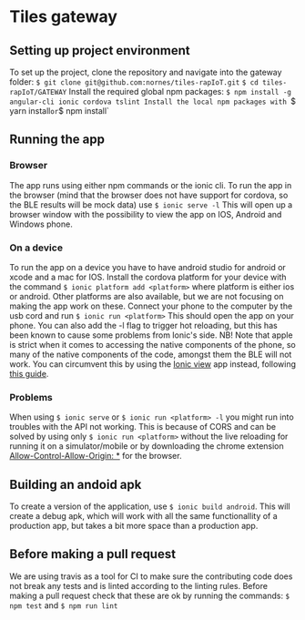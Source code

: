# Tiles gateway

## Setting up project environment
To set up the project, clone the repository and navigate into the gateway folder:
`$ git clone git@github.com:nornes/tiles-rapIoT.git`
`$ cd tiles-rapIoT/GATEWAY`
Install the required global npm packages:
`$ npm install -g angular-cli ionic cordova tslint
Install the local npm packages with
`$ yarn install`
or
`$ npm install`

## Running the app
### Browser
The app runs using either npm commands or the ionic cli. To run the app in the browser (mind that the browser does not have support for cordova, so the BLE results will be mock data) use
`$ ionic serve -l`
This will open up a browser window with the possibility to view the app on IOS, Android and Windows phone.

### On a device
To run the app on a device you have to have android studio for android or xcode and a mac for IOS.
Install the cordova platform for your device with the command
`$ ionic platform add <platform>`
where platform is either ios or android. Other platforms are also available, but we are not focusing on making the app work on these.
Connect your phone to the computer by the usb cord and run
`$ ionic run <platform>`
This should open the app on your phone.
You can also add the -l flag to trigger hot reloading, but this has been known to cause some problems from Ionic's side.
NB! Note that apple is strict when it comes to accessing the native components of the phone, so many of the native components of the code, amongst them the BLE will not work. You can circumvent this by using the [Ionic view](http://view.ionic.io/) app instead, following [this guide](https://docs.ionic.io/tools/view/).

### Problems
When using `$ ionic serve` or `$ ionic run <platform> -l` you might run into troubles with the API not working. This is because of CORS and can be solved by using only `$ ionic run <platform>` without the live reloading for running it on a simulator/mobile or by downloading the chrome extension [Allow-Control-Allow-Origin: *](https://chrome.google.com/webstore/detail/allow-control-allow-origi/nlfbmbojpeacfghkpbjhddihlkkiljbi) for the browser.

## Building an andoid apk
To create a version of the application, use `$ ionic build android`. This will create a debug apk, which will work with all the same functionallity of a production app, but takes a bit more space than a production app. 

## Before making a pull request
We are using travis as a tool for CI to make sure the contributing code does not break any tests and is linted according to the linting rules. Before making a pull request check that these are ok by running the commands:
`$ npm test`
and
`$ npm run lint`
